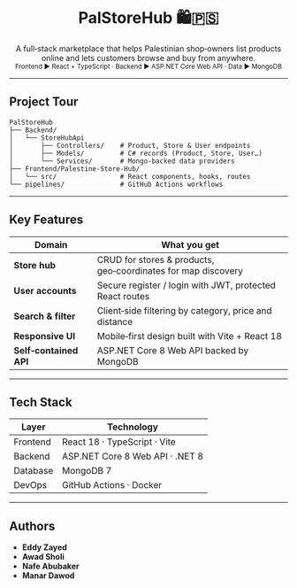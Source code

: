 <!-- ────────────────────────────────────────────────────────────────────────── -->
<h1 align="center">PalStoreHub 🛍️🇵🇸</h1>
<p align="center">
A full‑stack marketplace that helps Palestinian shop‑owners list products online
and lets customers browse and buy from anywhere.<br/>
<sub>Frontend ▶︎ React + TypeScript · Backend ▶︎ ASP.NET Core Web API · Data ▶︎ MongoDB</sub>
</p>

---

## Project Tour
```text
PalStoreHub
├── Backend/
│   └── StoreHubApi
│       ├── Controllers/    # Product, Store & User endpoints
│       ├── Models/         # C# records (Product, Store, User…)
│       └── Services/       # Mongo‑backed data providers
├── Frontend/Palestine-Store-Hub/
│   └── src/                # React components, hooks, routes
└── pipelines/              # GitHub Actions workflows
```

---

## Key Features
| Domain            | What you get |
| ----------------- | ------------ |
| **Store hub**     | CRUD for stores & products, geo‑coordinates for map discovery |
| **User accounts** | Secure register / login with JWT, protected React routes |
| **Search & filter** | Client‑side filtering by category, price and distance |
| **Responsive UI** | Mobile‑first design built with Vite + React 18 |
| **Self‑contained API** | ASP.NET Core 8 Web API backed by MongoDB |

---

## Tech Stack
| Layer    | Technology |
|----------|------------|
| Frontend | React 18 · TypeScript · Vite |
| Backend  | ASP.NET Core 8 Web API · .NET 8 |
| Database | MongoDB 7 |
| DevOps   | GitHub Actions · Docker |

---

## Authors
- **Eddy Zayed**
- **Awad Sholi**
- **Nafe Abubaker**
- **Manar Dawod**
